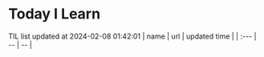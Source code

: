 # Today I Learn 
TIL list updated at 2024-02-08 01:42:01
| name | url | updated time |
| :--- | -- | -- |

